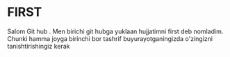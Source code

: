 # FIRST
Salom Git hub . Men birichi git hubga yuklaan hujjatimni first deb nomladim. Chunki hamma joyga birinchi bor tashrif buyurayotganingizda o'zingizni tanishtirishingiz kerak
